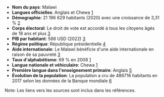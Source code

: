 * **Nom du pays**: Malawi
* **Langues officielles**: Anglais et Chewa [1](https://fr.wikipedia.org/wiki/Langues_au_Malawi)
* **Démographie**: 21 196 629 habitants (2020) avec une croissance de 3,31 % [2](https://fr.wikipedia.org/wiki/D%C3%A9mographie_du_Malawi)
* **Corps électoral**: Le droit de vote est accordé à tous les citoyens âgés de 18 ans et plus [3](https://www.diplomatie.gouv.fr/fr/dossiers-pays/malawi/presentation-du-malawi/)
* **PIB par habitant**: 566 USD (2022) [3](https://www.diplomatie.gouv.fr/fr/dossiers-pays/malawi/presentation-du-malawi/)
* **Régime politique**: République présidentielle [4](https://geolinks.fr/geopolitique/fiche-pays-malawi/)
* **Aide internationale**: Le Malawi bénéficie d'une aide internationale en raison de sa pauvreté [3](https://www.diplomatie.gouv.fr/fr/dossiers-pays/malawi/presentation-du-malawi/)
* **Taux d'alphabétisme**: 69 % en 2008 [1](https://fr.wikipedia.org/wiki/Langues_au_Malawi)
* **Langue nationale et véhiculaire**: Chewa [1](https://fr.wikipedia.org/wiki/Langues_au_Malawi)
* **Première langue dans l'enseignement primaire**: Anglais [5](https://www.axl.cefan.ulaval.ca/afrique/malawi.htm)
* **Évolution de la population**: La population a cru de 486716 habitants en 2017 selon les données de la Banque mondiale [6](https://perspective.usherbrooke.ca/bilan/servlet/ComprendreContextePop?codePays=MWI&annee=2017)

Note: Les liens vers les sources sont inclus dans les références.
